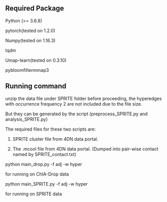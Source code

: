 ## Required Package

Python (>= 3.6.8)

pytorch(tested on 1.2.0)

Numpy(tested on 1.16.3)

tqdm

Umap-learn(tested on 0.3.10)

pybloomfiltermmap3



## Running command

unzip the data file under SPRITE folder before proceeding, the hyperedges with occurrence frequency 2 are not included due to the file size.

But they can be generated by the script (preprocess_SPRITE.py and analysis_SPRITE.py)

The required files for these two scripts are: 

1. SPRITE cluster file from 4DN data portal.

2. The .mcool file from 4DN data portal.  (Dumped into pair-wise contact named by SPRITE_contact.txt)



python main_drop.py -f adj -w hyper

for running on ChIA-Drop data

python main_SPRITE.py -f adj -w hyper

for running on SPRITE data